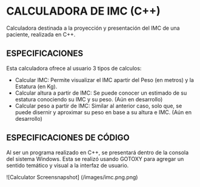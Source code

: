 # CALCULADORA DE IMC (C++)
Calculadora destinada a la proyección y presentación del IMC de una paciente, realizada en C++. 

## ESPECIFICACIONES
Esta calculadora ofrece al usuario 3 tipos de calculos:
* Calcular IMC: Permite visualizar el IMC apartir del Peso (en metros) y la Estatura (en Kg).
* Calcular altura a partir de IMC: Se puede conocer un estimado de su estatura conociendo su IMC y su peso. (Aún en desarrollo)
* Calcular peso a partir de IMC: Similar al anterior caso, solo que, se puede disernir y aproximar su peso en base a su altura e IMC. (Aún en desarrollo)

## ESPECIFICACIONES DE CÓDIGO
Al ser un programa realizado en C++, se presentará dentro de la consola del sistema Windows. Esta se realizó usando GOTOXY para agregar un sentido temático y visual a la interfaz de usuario. 

![Calculator Screensnapshot] (/images/imc.png.png)

